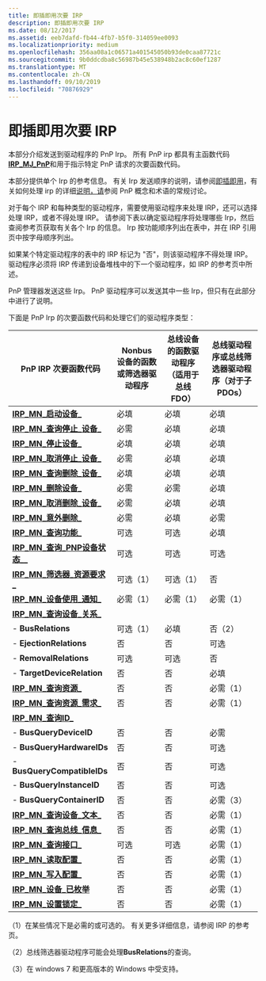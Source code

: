 ```yaml
---
title: 即插即用次要 IRP
description: 即插即用次要 IRP
ms.date: 08/12/2017
ms.assetid: eeb7dafd-fb44-4fb7-b5f0-314059ee0093
ms.localizationpriority: medium
ms.openlocfilehash: 356aa08a1c06571a401545050b93de0caa87721c
ms.sourcegitcommit: 9b0ddcdba8c56987b45e538948b2ac8c60ef1287
ms.translationtype: MT
ms.contentlocale: zh-CN
ms.lasthandoff: 09/10/2019
ms.locfileid: "70876929"
---
```

# <a name="plug-and-play-minor-irps"></a>即插即用次要 IRP





本部分介绍发送到驱动程序的 PnP Irp。 所有 PnP irp 都具有主函数代码[**IRP\_MJ\_PnP**](irp-mj-pnp.md)和用于指示特定 PnP 请求的次要函数代码。

本部分提供单个 Irp 的参考信息。 有关 Irp 发送顺序的说明，请参阅[即插即用](https://docs.microsoft.com/windows-hardware/drivers/kernel/implementing-plug-and-play)，有关如何处理 irp 的详细[说明，请](https://docs.microsoft.com/windows-hardware/drivers/kernel/dispatchpnp-routines)参阅 PnP 概念和术语的常规讨论。

对于每个 IRP 和每种类型的驱动程序，需要使用驱动程序来处理 IRP，还可以选择处理 IRP，或者不得处理 IRP。 请参阅下表以确定驱动程序将处理哪些 Irp，然后查阅参考页获取有关各个 Irp 的信息。 Irp 按功能顺序列出在表中，并在 IRP 引用页中按字母顺序列出。

如果某个特定驱动程序的表中的 IRP 标记为 "否"，则该驱动程序不得处理 IRP。 驱动程序必须将 IRP 传递到设备堆栈中的下一个驱动程序，如 IRP 的参考页中所述。

PnP 管理器发送这些 Irp。 PnP 驱动程序可以发送其中一些 Irp，但只有在此部分中进行了说明。

下面是 PnP Irp 的次要函数代码和处理它们的驱动程序类型：


|                              PnP IRP 次要函数代码                              | Nonbus 设备的函数或筛选器驱动程序 | 总线设备的函数驱动程序（适用于总线 FDO） | 总线驱动程序或总线筛选器驱动程序（对于子 PDOs） |
|---------------------------------------------------------------------------------------|---------------------------------------------|----------------------------------------------|--------------------------------------------------|
|                 [**IRP\_MN\_启动设备\_** ](irp-mn-start-device.md)                  |                  必填                   |                   必填                   |                     必填                     |
|            [**IRP\_MN\_查询停止\_设备\_** ](irp-mn-query-stop-device.md)            |                  必需                   |                   必填                   |                     必填                     |
|                  [**IRP\_MN\_停止设备\_** ](irp-mn-stop-device.md)                   |                  必填                   |                   必填                   |                     必填                     |
|           [**IRP\_MN\_取消停止\_设备\_** ](irp-mn-cancel-stop-device.md)           |                  必需                   |                   必填                   |                     必填                     |
|          [**IRP\_MN\_查询删除\_设备\_** ](irp-mn-query-remove-device.md)          |                  必填                   |                   必填                   |                     必填                     |
|                [**IRP\_MN\_删除设备\_** ](irp-mn-remove-device.md)                 |                  必需                   |                   必需                   |                     必填                     |
|         [**IRP\_MN\_取消删除\_设备\_** ](irp-mn-cancel-remove-device.md)         |                  必需                   |                   必填                   |                     必填                     |
|             [**IRP\_MN\_意外删除\_** ](irp-mn-surprise-removal.md)              |                  必需                   |                   必填                   |                     必需                     |
|           [**IRP\_MN\_查询功能\_** ](irp-mn-query-capabilities.md)            |                  可选                   |              可选 | 必填               |                                                  |
|      [**IRP\_MN\_查询\_PNP设备状态\_\_** ](irp-mn-query-pnp-device-state.md)       |                  可选                   |                   可选                   |                     可选                     |
| [**IRP\_MN\_筛选器\_资源要求\_** ](irp-mn-filter-resource-requirements.md) |                可选（1）                 |                 可选（1）                 |                        否                        |
|    [**IRP\_MN\_设备使用\_通知\_** ](irp-mn-device-usage-notification.md)    |                必需（1）                 |                 必需（1）                 |                   必需（1）                   |
|       [**IRP\_MN\_查询设备\_关系\_** ](irp-mn-query-device-relations.md)       |                                             |                                              |                                                  |
|                                 -   **BusRelations**                                  |                可选（1）                 |                   必填                   |                      否（2）                      |
|                               -   **EjectionRelations**                               |                     否                      |                      否                      |                     可选                     |
|                               -   **RemovalRelations**                                |                  可选                   |                   可选                   |                        否                        |
|                             -   **TargetDeviceRelation**                              |                     否                      |                      否                      |                     必填                     |
|              [**IRP\_MN\_查询资源\_** ](irp-mn-query-resources.md)               |                     否                      |                      否                      |                   必需（1）                   |
|  [**IRP\_MN\_查询资源\_需求\_** ](irp-mn-query-resource-requirements.md)  |                     否                      |                      否                      |                   必需（1）                   |
|                     [**IRP\_MN\_查询ID\_** ](irp-mn-query-id.md)                      |                                             |                                              |                                                  |
|                               -   **BusQueryDeviceID**                                |                     否                      |                      否                      |                     必需                     |
|                              -   **BusQueryHardwareIDs**                              |                     否                      |                      否                      |                     可选                     |
|                             -   **BusQueryCompatibleIDs**                             |                     否                      |                  否  |  可选                  |                                                  |
|                              -   **BusQueryInstanceID**                               |                     否                      |                      否                      |                     可选                     |
|                              -   **BusQueryContainerID**                              |                     否                      |                      否                      |                   必需（3）                   |
|            [**IRP\_MN\_查询设备\_文本\_** ](irp-mn-query-device-text.md)            |                     否                      |                      否                      |                   必需（1）                   |
|        [**IRP\_MN\_查询总线\_信息\_** ](irp-mn-query-bus-information.md)        |                     否                      |                      否                      |                   必需（1）                   |
|              [**IRP\_MN\_查询接口\_** ](irp-mn-query-interface.md)               |                  可选                   |                   可选                   |                   必需（1）                   |
|                  [**IRP\_MN\_读取配置\_** ](irp-mn-read-config.md)                   |                     否                      |                      否                      |                   必需（1）                   |
|                 [**IRP\_MN\_写入配置\_** ](irp-mn-write-config.md)                  |                     否                      |                      否                      |                   必需（1）                   |
|            [**IRP\_MN\_设备\_已枚举**](irp-mn-device-enumerated.md)             |                     否                      |                      否                      |                   必需（1）                   |
|                     [**IRP\_MN\_设置锁定\_** ](irp-mn-set-lock.md)                      |                     否                      |                      否                      |                   必需（1）                   |

（1）在某些情况下是必需的或可选的。 有关更多详细信息，请参阅 IRP 的参考页。

（2）总线筛选器驱动程序可能会处理**BusRelations**的查询。

（3）在 windows 7 和更高版本的 Windows 中受支持。










